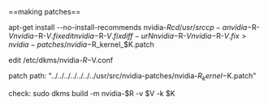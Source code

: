 ==making patches==

apt-get install --no-install-recommends nvidia-$R
cd /usr/src
cp -a nvidia-$R-$V nvidia-$R-$V.fix
edit nvidia-$R-$V.fix
diff -urN nvidia-$R-$V nvidia-$R-$V.fix > nvidia-patches/nvidia-$R_kernel_$K.patch

edit /etc/dkms/nvidia-$R-$V.conf

patch path:
"../../../../../../../usr/src/nvidia-patches/nvidia-$R_kernel-$K.patch"

check:
sudo dkms build -m nvidia-$R -v $V -k $K
